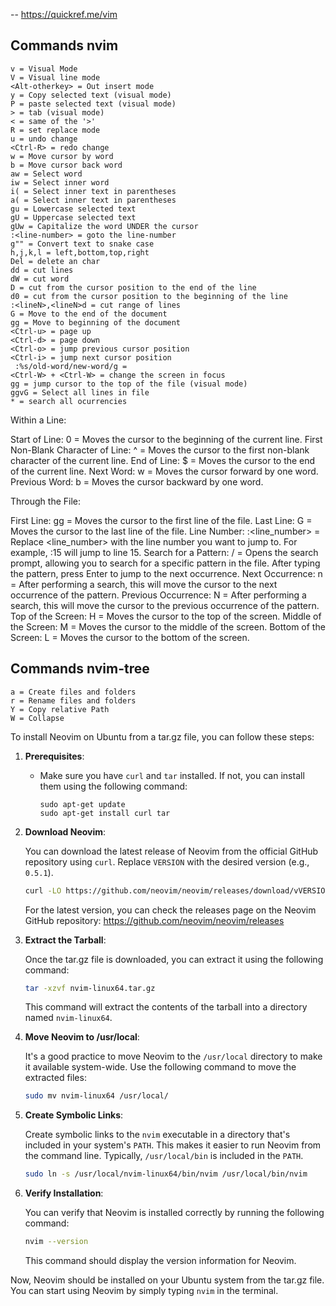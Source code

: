 -- https://quickref.me/vim

## Commands nvim
    v = Visual Mode
    V = Visual line mode
    <Alt-otherkey> = Out insert mode
    y = Copy selected text (visual mode) 
    P = paste selected text (visual mode) 
    > = tab (visual mode)
    < = same of the '>'
    R = set replace mode
    u = undo change 
    <Ctrl-R> = redo change
    w = Move cursor by word
    b = Move cursor back word
    aw = Select word
    iw = Select inner word
    i( = Select inner text in parentheses
    a( = Select inner text in parentheses
    gu = Lowercase selected text
    gU = Uppercase selected text
    gUw = Capitalize the word UNDER the cursor
    :<line-number> = goto the line-number
    g"" = Convert text to snake case
    h,j,k,l = left,bottom,top,right
    Del = delete an char
    dd = cut lines
    dW = cut word
    D = cut from the cursor position to the end of the line
    d0 = cut from the cursor position to the beginning of the line
    :<lineN>,<lineN>d = cut range of lines
    G = Move to the end of the document
    gg = Move to beginning of the document
    <Ctrl-u> = page up
    <Ctrl-d> = page down
    <Ctrl-o> = jump previous cursor position
    <Ctrl-i> = jump next cursor position
     :%s/old-word/new-word/g = 
    <Ctrl-W> + <Ctrl-W> = change the screen in focus
    gg = jump cursor to the top of the file (visual mode) 
    ggvG = Select all lines in file
    * = search all ocurrencies

Within a Line:

Start of Line: 0 = Moves the cursor to the beginning of the current line.
First Non-Blank Character of Line: ^ = Moves the cursor to the first non-blank character of the current line.
End of Line: $ = Moves the cursor to the end of the current line.
Next Word: w = Moves the cursor forward by one word.
Previous Word: b = Moves the cursor backward by one word.

Through the File:

First Line: gg = Moves the cursor to the first line of the file.
Last Line: G = Moves the cursor to the last line of the file.
Line Number: :<line_number> = Replace <line_number> with the line number you want to jump to. For example, :15 will jump to line 15.
Search for a Pattern: / = Opens the search prompt, allowing you to search for a specific pattern in the file. After typing the pattern, press Enter to jump to the next occurrence.
Next Occurrence: n = After performing a search, this will move the cursor to the next occurrence of the pattern.
Previous Occurrence: N = After performing a search, this will move the cursor to the previous occurrence of the pattern.
Top of the Screen: H = Moves the cursor to the top of the screen.
Middle of the Screen: M = Moves the cursor to the middle of the screen.
Bottom of the Screen: L = Moves the cursor to the bottom of the screen.

## Commands nvim-tree
    a = Create files and folders
    r = Rename files and folders
    Y = Copy relative Path
    W = Collapse


To install Neovim on Ubuntu from a tar.gz file, you can follow these steps:

1. **Prerequisites**:

   - Make sure you have `curl` and `tar` installed. If not, you can install them using the following command:
     ```
     sudo apt-get update
     sudo apt-get install curl tar
     ```

2. **Download Neovim**:

   You can download the latest release of Neovim from the official GitHub repository using `curl`. Replace `VERSION` with the desired version (e.g., `0.5.1`).

   ```bash
   curl -LO https://github.com/neovim/neovim/releases/download/vVERSION/nvim-linux64.tar.gz
   ```

   For the latest version, you can check the releases page on the Neovim GitHub repository: https://github.com/neovim/neovim/releases

3. **Extract the Tarball**:

   Once the tar.gz file is downloaded, you can extract it using the following command:

   ```bash
   tar -xzvf nvim-linux64.tar.gz
   ```

   This command will extract the contents of the tarball into a directory named `nvim-linux64`.

4. **Move Neovim to /usr/local**:

   It's a good practice to move Neovim to the `/usr/local` directory to make it available system-wide. Use the following command to move the extracted files:

   ```bash
   sudo mv nvim-linux64 /usr/local/
   ```

5. **Create Symbolic Links**:

   Create symbolic links to the `nvim` executable in a directory that's included in your system's `PATH`. This makes it easier to run Neovim from the command line. Typically, `/usr/local/bin` is included in the `PATH`.

   ```bash
   sudo ln -s /usr/local/nvim-linux64/bin/nvim /usr/local/bin/nvim
   ```

6. **Verify Installation**:

   You can verify that Neovim is installed correctly by running the following command:

   ```bash
   nvim --version
   ```

   This command should display the version information for Neovim.

Now, Neovim should be installed on your Ubuntu system from the tar.gz file. You can start using Neovim by simply typing `nvim` in the terminal.
